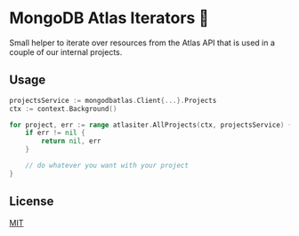 # MongoDB Atlas Iterators 📃

Small helper to iterate over resources from the Atlas API that is used in a couple of our internal projects.

## Usage

```go
projectsService := mongodbatlas.Client{...}.Projects
ctx := context.Background()

for project, err := range atlasiter.AllProjects(ctx, projectsService) {
    if err != nil {
        return nil, err
    }

    // do whatever you want with your project
}
```

## License

[MIT](./LICENSE-MIT)
